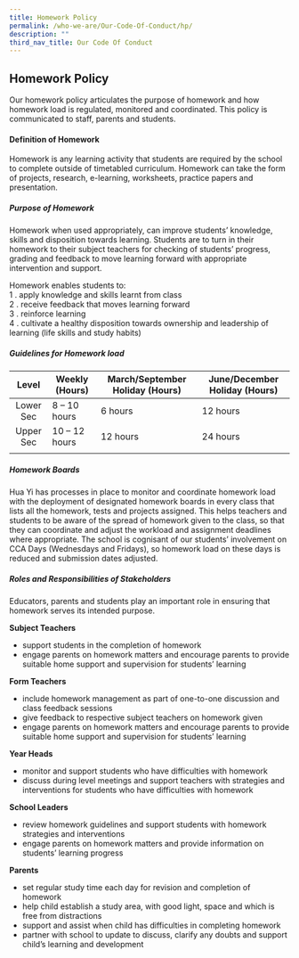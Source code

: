 ```yaml
---
title: Homework Policy
permalink: /who-we-are/Our-Code-Of-Conduct/hp/
description: ""
third_nav_title: Our Code Of Conduct
---
```

## Homework Policy

Our homework policy articulates the purpose of homework and how homework load is regulated, monitored and coordinated. This policy is communicated to staff, parents and students.

#### Definition of Homework

Homework is any learning activity that students are required by the school to complete outside of timetabled curriculum. Homework can take the form of projects, research, e-learning, worksheets, practice papers and presentation.

##### Purpose of Homework

Homework when used appropriately, can improve students’ knowledge, skills and disposition towards learning. Students are to turn in their homework to their subject teachers for checking of students’ progress, grading and feedback to move learning forward with appropriate intervention and support. 

Homework enables students to:<br>
1 \.  apply knowledge and skills learnt from class<br>
2 \.  receive feedback that moves learning forward<br>
3 \.  reinforce learning<br>
4 \.  cultivate a healthy disposition towards ownership and leadership of learning (life skills and study habits)

##### Guidelines for Homework load

| **Level** | **Weekly (Hours)** | **March/September Holiday (Hours)** | **June/December Holiday (Hours)** |
|:---:|---|---|---|
| Lower Sec | 8 – 10 hours | 6 hours | 12 hours |
| Upper Sec | 10 – 12 hours | 12 hours | 24 hours |
|  |  |  |  |

##### Homework Boards

Hua Yi has processes in place to monitor and coordinate homework load with the deployment of designated homework boards in every class that lists all the homework, tests and projects assigned. This helps teachers and students to be aware of the spread of homework given to the class, so that they can coordinate and adjust the workload and assignment deadlines where appropriate. The school is cognisant of our students’ involvement on CCA Days (Wednesdays and Fridays), so homework load on these days is reduced and submission dates adjusted.

##### Roles and Responsibilities of Stakeholders

Educators, parents and students play an important role in ensuring that homework serves its intended purpose.

**Subject Teachers**
*   support students in the completion of homework
*   engage parents on homework matters and encourage parents to provide suitable home support and supervision for students’ learning

**Form Teachers**  
*   include homework management as part of one-to-one discussion and class feedback sessions
*   give feedback to respective subject teachers on homework given
*   engage parents on homework matters and encourage parents to provide suitable home support and supervision for students’ learning 

**Year Heads**  
*   monitor and support students who have difficulties with homework
*   discuss during level meetings and support teachers with strategies and interventions for students who have difficulties with homework

**School Leaders**
*   review homework guidelines and support students with homework strategies and interventions
*   engage parents on homework matters and provide information on students’ learning progress

**Parents**  
*   set regular study time each day for revision and completion of homework
*   help child establish a study area, with good light, space and which is free from distractions
*   support and assist when child has difficulties in completing homework
*   partner with school to update to discuss, clarify any doubts and support child’s learning and development
